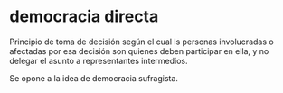 # democracia directa
Principio de toma de decisión según el cual ls personas involucradas o afectadas por esa decisión son quienes deben participar en ella, y no delegar el asunto a representantes intermedios.

Se opone a la idea de democracia sufragista.

